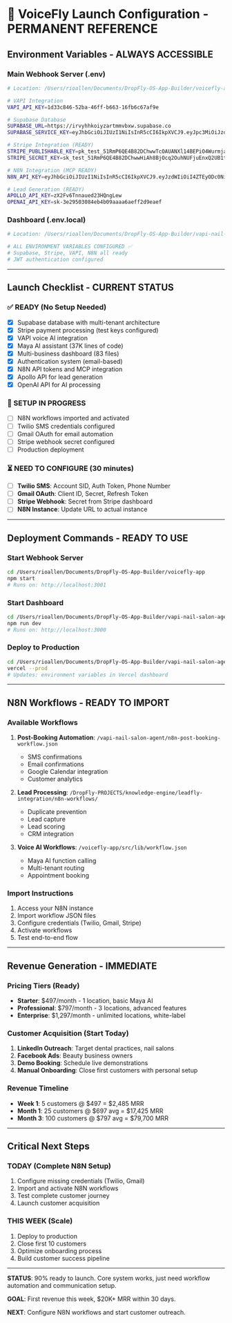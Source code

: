 # 🚀 VoiceFly Launch Configuration - PERMANENT REFERENCE

## **Environment Variables - ALWAYS ACCESSIBLE**

### **Main Webhook Server (.env)**
```bash
# Location: /Users/rioallen/Documents/DropFly-OS-App-Builder/voicefly-app/.env

# VAPI Integration
VAPI_API_KEY=1d33c846-52ba-46ff-b663-16fb6c67af9e

# Supabase Database
SUPABASE_URL=https://irvyhhkoiyzartmmvbxw.supabase.co
SUPABASE_SERVICE_KEY=eyJhbGciOiJIUzI1NiIsInR5cCI6IkpXVCJ9.eyJpc3MiOiJzdXBhYmFzZSIsInJlZiI6ImlydnloaGtvaXl6YXJ0bW12Ynh3Iiwicm9sZSI6InNlcnZpY2Vfcm9sZSIsImlhdCI6MTc1NTExODI5MywiZXhwIjoyMDcwNjk0MjkzfQ.61Zfyc87GpmpIlWFL1fyX6wcfydqCu6DUFuHnpNSvhk

# Stripe Integration (READY)
STRIPE_PUBLISHABLE_KEY=pk_test_51RmP6QE4B82DChwwTcOAUANXl14BEPiO4WurmjatoUztqSXJ6GwmdQtk1jdfimwuTL2ZPr6Yp9Uvbw03QW7T8hmk00gyKAOHTr
STRIPE_SECRET_KEY=sk_test_51RmP6QE4B82DChwwHiAh8BjOcq2OuhNUFjuEnxQ2UB1tuTffzmGeqnNkgVbb5m9Smcl8iYcDdp26sqjl2sJRda1u00lGYTagjT

# N8N Integration (MCP READY)
N8N_API_KEY=eyJhbGciOiJIUzI1NiIsInR5cCI6IkpXVCJ9.eyJzdWIiOiI4ZTEyODc0Ni0yNTk3LTRkYjAtYmQzNy1hMzBkZTQ3MjRjZjAiLCJpc3MiOiJuOG4iLCJhdWQiOiJwdWJsaWMtYXBpIiwiaWF0IjoxNzUzMjg4NTYzfQ.fBaYlJW8FewpxM3FLyidyV8aiPcq09knZ3jf2qXa8yY

# Lead Generation (READY)
APOLLO_API_KEY=zX2Fv6Tnnaued23HQngLew
OPENAI_API_KEY=sk-3e29503084eb4b09aaaa6aeff2d9eaef
```

### **Dashboard (.env.local)**
```bash
# Location: /Users/rioallen/Documents/DropFly-OS-App-Builder/vapi-nail-salon-agent/dashboard/.env.local

# ALL ENVIRONMENT VARIABLES CONFIGURED ✅
# Supabase, Stripe, VAPI, N8N all ready
# JWT authentication configured
```

---

## **Launch Checklist - CURRENT STATUS**

### **✅ READY (No Setup Needed)**
- [x] Supabase database with multi-tenant architecture
- [x] Stripe payment processing (test keys configured)
- [x] VAPI voice AI integration
- [x] Maya AI assistant (37K lines of code)
- [x] Multi-business dashboard (83 files)
- [x] Authentication system (email-based)
- [x] N8N API tokens and MCP integration
- [x] Apollo API for lead generation
- [x] OpenAI API for AI processing

### **🔄 SETUP IN PROGRESS**
- [ ] N8N workflows imported and activated
- [ ] Twilio SMS credentials configured
- [ ] Gmail OAuth for email automation
- [ ] Stripe webhook secret configured
- [ ] Production deployment

### **⏳ NEED TO CONFIGURE (30 minutes)**
- [ ] **Twilio SMS**: Account SID, Auth Token, Phone Number
- [ ] **Gmail OAuth**: Client ID, Secret, Refresh Token
- [ ] **Stripe Webhook**: Secret from Stripe dashboard
- [ ] **N8N Instance**: Update URL to actual instance

---

## **Deployment Commands - READY TO USE**

### **Start Webhook Server**
```bash
cd /Users/rioallen/Documents/DropFly-OS-App-Builder/voicefly-app
npm start
# Runs on: http://localhost:3001
```

### **Start Dashboard**
```bash
cd /Users/rioallen/Documents/DropFly-OS-App-Builder/vapi-nail-salon-agent/dashboard
npm run dev
# Runs on: http://localhost:3000
```

### **Deploy to Production**
```bash
cd /Users/rioallen/Documents/DropFly-OS-App-Builder/vapi-nail-salon-agent/dashboard
vercel --prod
# Updates: environment variables in Vercel dashboard
```

---

## **N8N Workflows - READY TO IMPORT**

### **Available Workflows**
1. **Post-Booking Automation**: `/vapi-nail-salon-agent/n8n-post-booking-workflow.json`
   - SMS confirmations
   - Email confirmations
   - Google Calendar integration
   - Customer analytics

2. **Lead Processing**: `/DropFly-PROJECTS/knowledge-engine/leadfly-integration/n8n-workflows/`
   - Duplicate prevention
   - Lead capture
   - Lead scoring
   - CRM integration

3. **Voice AI Workflows**: `/voicefly-app/src/lib/workflow.json`
   - Maya AI function calling
   - Multi-tenant routing
   - Appointment booking

### **Import Instructions**
1. Access your N8N instance
2. Import workflow JSON files
3. Configure credentials (Twilio, Gmail, Stripe)
4. Activate workflows
5. Test end-to-end flow

---

## **Revenue Generation - IMMEDIATE**

### **Pricing Tiers (Ready)**
- **Starter**: $497/month - 1 location, basic Maya AI
- **Professional**: $797/month - 3 locations, advanced features
- **Enterprise**: $1,297/month - unlimited locations, white-label

### **Customer Acquisition (Start Today)**
1. **LinkedIn Outreach**: Target dental practices, nail salons
2. **Facebook Ads**: Beauty business owners
3. **Demo Booking**: Schedule live demonstrations
4. **Manual Onboarding**: Close first customers with personal setup

### **Revenue Timeline**
- **Week 1**: 5 customers @ $497 = $2,485 MRR
- **Month 1**: 25 customers @ $697 avg = $17,425 MRR
- **Month 3**: 100 customers @ $797 avg = $79,700 MRR

---

## **Critical Next Steps**

### **TODAY (Complete N8N Setup)**
1. Configure missing credentials (Twilio, Gmail)
2. Import and activate N8N workflows
3. Test complete customer journey
4. Launch customer acquisition

### **THIS WEEK (Scale)**
1. Deploy to production
2. Close first 10 customers
3. Optimize onboarding process
4. Build customer success pipeline

---

**STATUS**: 90% ready to launch. Core system works, just need workflow automation and communication setup.

**GOAL**: First revenue this week, $20K+ MRR within 30 days.

**NEXT**: Configure N8N workflows and start customer outreach.